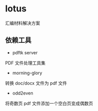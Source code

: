 # lotus

汇编材料解决方案


## 依赖工具

- pdftk server 

PDF 文件处理工具集

- morning-glory 

转换 doc/docx 文件为 pdf 文件

- odd2even

将奇数页 pdf 文件添加一个空白页变成偶数页
